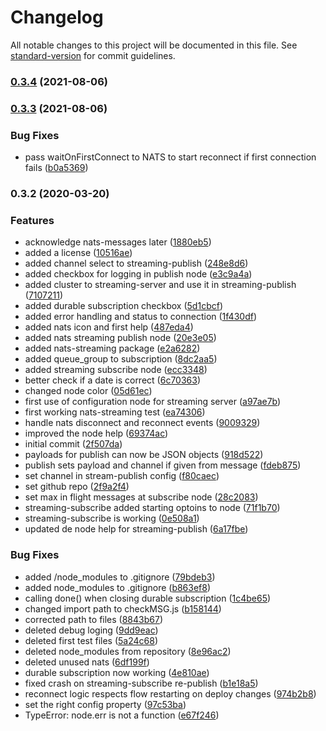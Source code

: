 # Changelog

All notable changes to this project will be documented in this file. See [standard-version](https://github.com/conventional-changelog/standard-version) for commit guidelines.

### [0.3.4](https://github.com/schimaere/node-red-contrib-natsstreaming/compare/v0.3.3...v0.3.4) (2021-08-06)

### [0.3.3](https://github.com/schimaere/node-red-contrib-natsstreaming/compare/v0.3.2...v0.3.3) (2021-08-06)


### Bug Fixes

* pass waitOnFirstConnect to NATS to start reconnect if first connection fails ([b0a5369](https://github.com/schimaere/node-red-contrib-natsstreaming/commit/b0a5369f02775af965589d305b1d1bff9f4e3315))

### 0.3.2 (2020-03-20)


### Features

*  acknowledge nats-messages later ([1880eb5](https://github.com/schimaere/node-red-contrib-natsstreaming/commit/1880eb52358651f8d18b72a174d152cd059feb78))
* added a license ([10516ae](https://github.com/schimaere/node-red-contrib-natsstreaming/commit/10516aef7ecbd29c83d5b2c46dcd57f95cd27920))
* added channel select to streaming-publish ([248e8d6](https://github.com/schimaere/node-red-contrib-natsstreaming/commit/248e8d69de5b21e40b1f2518fa1688f47bd0266d))
* added checkbox for logging in publish node ([e3c9a4a](https://github.com/schimaere/node-red-contrib-natsstreaming/commit/e3c9a4a17bf640486a048d080d4089f2c552c3dd))
* added cluster to streaming-server and use it in streaming-publish ([7107211](https://github.com/schimaere/node-red-contrib-natsstreaming/commit/710721135f5b410f073cfa7a09ead0220d176d76))
* added durable subscription checkbox ([5d1cbcf](https://github.com/schimaere/node-red-contrib-natsstreaming/commit/5d1cbcfebc7f5ccc852f5de8d43927b2f6f1e864))
* added error handling and status to connection ([1f430df](https://github.com/schimaere/node-red-contrib-natsstreaming/commit/1f430df6dd4e721eae4ef5ee38f4a215714c4f50))
* added nats icon and first help ([487eda4](https://github.com/schimaere/node-red-contrib-natsstreaming/commit/487eda4d89caee73dc3eebb719c8245b4423ff63))
* added nats streaming publish node ([20e3e05](https://github.com/schimaere/node-red-contrib-natsstreaming/commit/20e3e0536aae99cfa0ba9dfe5c4e0d62ed291e73))
* added nats-streaming package ([e2a6282](https://github.com/schimaere/node-red-contrib-natsstreaming/commit/e2a62826da8f5508e672c6dd389af8f81bd2ce06))
* added queue_group to subscription ([8dc2aa5](https://github.com/schimaere/node-red-contrib-natsstreaming/commit/8dc2aa5620f868c353c0729dcbbb40458e41a081))
* added streaming subscribe node ([ecc3348](https://github.com/schimaere/node-red-contrib-natsstreaming/commit/ecc33485d2f92c0f5b95dc54c8369eb3e09c7f8f))
* better check if a date is correct ([6c70363](https://github.com/schimaere/node-red-contrib-natsstreaming/commit/6c703634765f62f605b059c223a567053473c45d))
* changed node color ([05d61ec](https://github.com/schimaere/node-red-contrib-natsstreaming/commit/05d61ecb6b943bdd71007c12c5f8062f0235a356))
* first use of configuration node for streaming server ([a97ae7b](https://github.com/schimaere/node-red-contrib-natsstreaming/commit/a97ae7b27884bed15e08faadd2d2380992c20a08))
* first working nats-streaming test ([ea74306](https://github.com/schimaere/node-red-contrib-natsstreaming/commit/ea743060c210dd9e062adad8c50288440cb649d6))
* handle nats disconnect and reconnect events ([9009329](https://github.com/schimaere/node-red-contrib-natsstreaming/commit/90093296834590d78337b8bd015aadaeed930722))
* improved the node help ([69374ac](https://github.com/schimaere/node-red-contrib-natsstreaming/commit/69374ac7793f73b03fd9d3e51cf37512768ab246))
* initial commit ([2f507da](https://github.com/schimaere/node-red-contrib-natsstreaming/commit/2f507da13157241f1138554b0836a4fd7b518e3d))
* payloads for publish can now be JSON objects ([918d522](https://github.com/schimaere/node-red-contrib-natsstreaming/commit/918d522be872f191c885dd1b915a458a9254312b))
* publish sets payload and channel if given from message ([fdeb875](https://github.com/schimaere/node-red-contrib-natsstreaming/commit/fdeb8758947ea9d9370a19f48158af3bcc9c06c8))
* set channel in stream-publish config ([f80caec](https://github.com/schimaere/node-red-contrib-natsstreaming/commit/f80caece7717b0bee70fc82f0155f702a5e19616))
* set github repo ([2f9a2f4](https://github.com/schimaere/node-red-contrib-natsstreaming/commit/2f9a2f4a29da7c45918e8c490f6087158dccfbb6))
* set max in flight messages at subscribe node ([28c2083](https://github.com/schimaere/node-red-contrib-natsstreaming/commit/28c20831c7e8da1e561ba0d213e5558d4ca286b0))
* streaming-subscribe added starting optoins to node ([71f1b70](https://github.com/schimaere/node-red-contrib-natsstreaming/commit/71f1b70bb5cae84ba804f6a28215fe719390f54f))
* streaming-subscribe is working ([0e508a1](https://github.com/schimaere/node-red-contrib-natsstreaming/commit/0e508a170dac4c7b3e8eb7728565d4ef27c039aa))
* updated de node help for streaming-publish ([6a17fbe](https://github.com/schimaere/node-red-contrib-natsstreaming/commit/6a17fbe249db7d5f37b712a842609c75b1b7309f))


### Bug Fixes

* added /node_modules to .gitignore ([79bdeb3](https://github.com/schimaere/node-red-contrib-natsstreaming/commit/79bdeb3ee53aae7da979e3c6962ec4fa54c1e66a))
* added node_modules to .gitignore ([b863ef8](https://github.com/schimaere/node-red-contrib-natsstreaming/commit/b863ef8c77e1a2580ae25f2fa7d01aff60bc184b))
* calling done() when closing durable subscription ([1c4be65](https://github.com/schimaere/node-red-contrib-natsstreaming/commit/1c4be650e235d2f189936ae54cefc5266a366b0f))
* changed import path to checkMSG.js ([b158144](https://github.com/schimaere/node-red-contrib-natsstreaming/commit/b158144ba16fbd20a2db6d5f7a16d1542c868e8d))
* corrected path to files ([8843b67](https://github.com/schimaere/node-red-contrib-natsstreaming/commit/8843b678a5b528c8f7a08a4ccec9de2375346281))
* deleted debug loging ([9dd9eac](https://github.com/schimaere/node-red-contrib-natsstreaming/commit/9dd9eac5e368128d583a97b55f43ae3bcd4df995))
* deleted first test files ([5a24c68](https://github.com/schimaere/node-red-contrib-natsstreaming/commit/5a24c680d569dddd8b2005f186a4a4d3ecf4fd2e))
* deleted node_modules from repository ([8e96ac2](https://github.com/schimaere/node-red-contrib-natsstreaming/commit/8e96ac220bda86c034a571f40b214da97047313a))
* deleted unused nats ([6df199f](https://github.com/schimaere/node-red-contrib-natsstreaming/commit/6df199f33152d1b57d5234f0ffa7530e78f372a4))
* durable subscription now working ([4e810ae](https://github.com/schimaere/node-red-contrib-natsstreaming/commit/4e810aeb235d7248cac4ca233883b9cf754104bd))
* fixed crash on streaming-subscribe re-publish ([b1e18a5](https://github.com/schimaere/node-red-contrib-natsstreaming/commit/b1e18a50077998953e6be7fab94d20cff887250e))
* reconnect logic respects flow restarting on deploy changes ([974b2b8](https://github.com/schimaere/node-red-contrib-natsstreaming/commit/974b2b8b46b4ca277f781fb887f973fff88bfee2))
* set the right config property ([97c53ba](https://github.com/schimaere/node-red-contrib-natsstreaming/commit/97c53ba0a02f8aca689d2fc6291fac724a787fbb))
* TypeError: node.err is not a function ([e67f246](https://github.com/schimaere/node-red-contrib-natsstreaming/commit/e67f246521624350e212ab90c10083e17f67057e))
